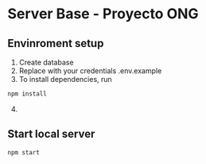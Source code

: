 # Server Base - Proyecto ONG

## Envinroment setup

1. Create database
2. Replace with your credentials .env.example
3. To install dependencies, run

```bash
npm install
```

4.

## Start local server

```bash
npm start

```
